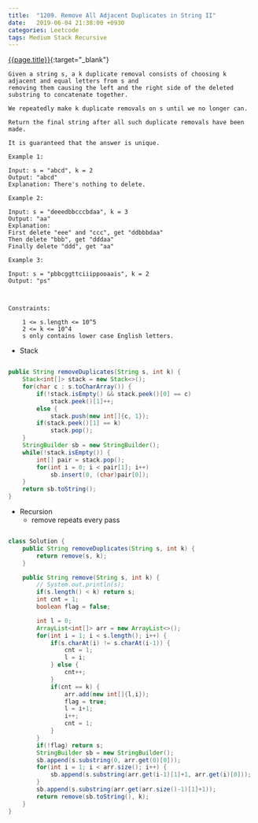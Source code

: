 ```yaml
---
title:  "1209. Remove All Adjacent Duplicates in String II"
date:   2019-06-04 21:38:00 +0930
categories: Leetcode
tags: Medium Stack Recursive
---
```


[{{page.title}}](https://leetcode.com/problems/remove-all-adjacent-duplicates-in-string-ii/){:target="_blank"}

    Given a string s, a k duplicate removal consists of choosing k adjacent and equal letters from s and
    removing them causing the left and the right side of the deleted substring to concatenate together.

    We repeatedly make k duplicate removals on s until we no longer can.

    Return the final string after all such duplicate removals have been made.

    It is guaranteed that the answer is unique.

    Example 1:

    Input: s = "abcd", k = 2
    Output: "abcd"
    Explanation: There's nothing to delete.

    Example 2:

    Input: s = "deeedbbcccbdaa", k = 3
    Output: "aa"
    Explanation:
    First delete "eee" and "ccc", get "ddbbbdaa"
    Then delete "bbb", get "dddaa"
    Finally delete "ddd", get "aa"

    Example 3:

    Input: s = "pbbcggttciiippooaais", k = 2
    Output: "ps"



    Constraints:

        1 <= s.length <= 10^5
        2 <= k <= 10^4
        s only contains lower case English letters.


* Stack

```java

public String removeDuplicates(String s, int k) {
    Stack<int[]> stack = new Stack<>();
    for(char c : s.toCharArray()) {
        if(!stack.isEmpty() && stack.peek()[0] == c)
            stack.peek()[1]++;
        else {
            stack.push(new int[]{c, 1});
        if(stack.peek()[1] == k)
            stack.pop();
    }
    StringBuilder sb = new StringBuilder();
    while(!stack.isEmpty()) {
        int[] pair = stack.pop();
        for(int i = 0; i < pair[1]; i++)
            sb.insert(0, (char)pair[0]);
    }
    return sb.toString();
}

```


* Recursion
  - remove repeats every pass

```java

class Solution {
    public String removeDuplicates(String s, int k) {
        return remove(s, k);
    }

    public String remove(String s, int k) {
        // System.out.println(s);
        if(s.length() < k) return s;
        int cnt = 1;
        boolean flag = false;

        int l = 0;
        ArrayList<int[]> arr = new ArrayList<>();
        for(int i = 1; i < s.length(); i++) {
            if(s.charAt(i) != s.charAt(i-1)) {
                cnt = 1;
                l = i;
            } else {
                cnt++;
            }
            if(cnt == k) {
                arr.add(new int[]{l,i});
                flag = true;
                l = i+1;
                i++;
                cnt = 1;
            }
        }
        if(!flag) return s;
        StringBuilder sb = new StringBuilder();
        sb.append(s.substring(0, arr.get(0)[0]));
        for(int i = 1; i < arr.size(); i++) {
            sb.append(s.substring(arr.get(i-1)[1]+1, arr.get(i)[0]));
        }
        sb.append(s.substring(arr.get(arr.size()-1)[1]+1));
        return remove(sb.toString(), k);
    }
}
```
